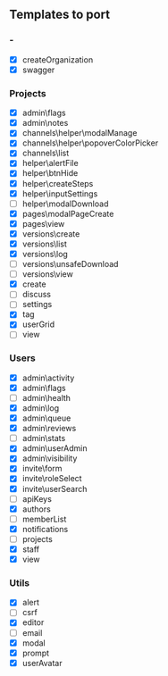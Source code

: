 ## Templates to port
### -
* [x] createOrganization
* [x] swagger

### Projects
* [x] admin\flags
* [x] admin\notes
* [x] channels\helper\modalManage
* [x] channels\helper\popoverColorPicker
* [x] channels\list
* [x] helper\alertFile
* [x] helper\btnHide
* [x] helper\createSteps
* [x] helper\inputSettings
* [ ] helper\modalDownload
* [x] pages\modalPageCreate
* [x] pages\view
* [x] versions\create
* [x] versions\list
* [x] versions\log
* [ ] versions\unsafeDownload
* [ ] versions\view
* [x] create
* [ ] discuss
* [ ] settings
* [x] tag
* [x] userGrid
* [ ] view

### Users
* [x] admin\activity
* [x] admin\flags
* [ ] admin\health
* [x] admin\log
* [x] admin\queue
* [x] admin\reviews
* [ ] admin\stats
* [x] admin\userAdmin
* [x] admin\visibility
* [x] invite\form
* [x] invite\roleSelect
* [x] invite\userSearch
* [ ] apiKeys
* [x] authors
* [ ] memberList
* [x] notifications
* [ ] projects
* [x] staff
* [x] view

### Utils
* [x] alert
* [ ] csrf
* [x] editor
* [ ] email
* [x] modal
* [x] prompt
* [x] userAvatar
